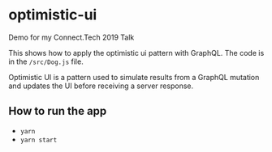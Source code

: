 # optimistic-ui

Demo for my Connect.Tech 2019 Talk

This shows how to apply the optimistic ui pattern with GraphQL. The code is in the `/src/Dog.js` file.

Optimistic UI is a pattern used to simulate results from a GraphQL mutation and updates the UI before receiving a server response. 

## How to run the app

- `yarn`
- `yarn start`
